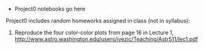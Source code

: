 * Project0 notebooks go here

Project0 includes random homeworks assigned in class (not in syllabus): 

1) Reproduce the four color-color plots from page 16 in Lecture 1,
http://www.astro.washington.edu/users/ivezic/Teaching/Astr511/lec1.pdf

